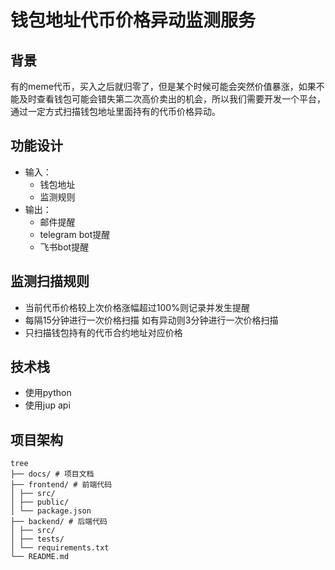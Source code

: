 # 钱包地址代币价格异动监测服务

## 背景

有的meme代币，买入之后就归零了，但是某个时候可能会突然价值暴涨，如果不能及时查看钱包可能会错失第二次高价卖出的机会，所以我们需要开发一个平台，通过一定方式扫描钱包地址里面持有的代币价格异动。

## 功能设计

- 输入：
  - 钱包地址
  - 监测规则
- 输出：
  - 邮件提醒
  - telegram bot提醒
  - 飞书bot提醒

## 监测扫描规则

- 当前代币价格较上次价格涨幅超过100%则记录并发生提醒
- 每隔15分钟进行一次价格扫描 如有异动则3分钟进行一次价格扫描
- 只扫描钱包持有的代币合约地址对应价格

## 技术栈

- 使用python
- 使用jup api

## 项目架构

```
tree
├── docs/ # 项目文档
├── frontend/ # 前端代码
│ ├── src/
│ ├── public/
│ └── package.json
├── backend/ # 后端代码
│ ├── src/
│ ├── tests/
│ └── requirements.txt
└── README.md
```

